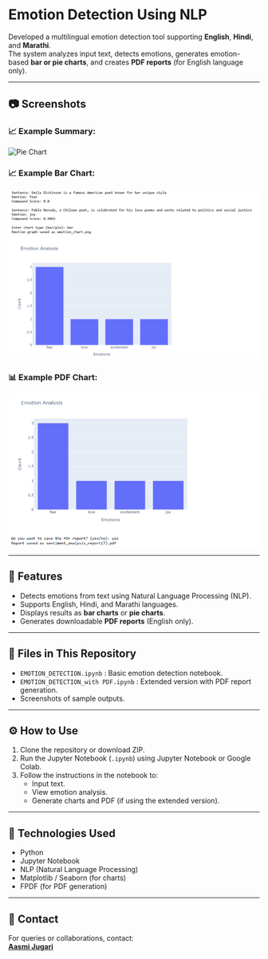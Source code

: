 # Emotion Detection Using NLP

Developed a multilingual emotion detection tool supporting **English**, **Hindi**, and **Marathi**.  
The system analyzes input text, detects emotions, generates emotion-based **bar or pie charts**, and creates **PDF reports** (for English language only).

---

## 📷 Screenshots


### 📈 Example Summary:
![Pie Chart](Screenshot%202025-07-19%20114750.png)

### 📈 Example Bar Chart:
![Pie Chart](Screenshot%202025-07-19%20114431.png)

### 📊 Example PDF Chart:
![Bar Chart](Screenshot%202025-07-19%20114446.png)

---

## 🚀 Features

- Detects emotions from text using Natural Language Processing (NLP).
- Supports English, Hindi, and Marathi languages.
- Displays results as **bar charts** or **pie charts**.
- Generates downloadable **PDF reports** (English only).

---

## 📁 Files in This Repository

- `EMOTION_DETECTION.ipynb` : Basic emotion detection notebook.
- `EMOTION_DETECTION_with PDF.ipynb` : Extended version with PDF report generation.
- Screenshots of sample outputs.

---

## ⚙️ How to Use

1. Clone the repository or download ZIP.
2. Run the Jupyter Notebook (`.ipynb`) using Jupyter Notebook or Google Colab.
3. Follow the instructions in the notebook to:
   - Input text.
   - View emotion analysis.
   - Generate charts and PDF (if using the extended version).

---

## 📌 Technologies Used

- Python
- Jupyter Notebook
- NLP (Natural Language Processing)
- Matplotlib / Seaborn (for charts)
- FPDF (for PDF generation)

---

## 📎 Contact

For queries or collaborations, contact:  
**[Aasmi Jugari](https://github.com/AasmiJugari)**
